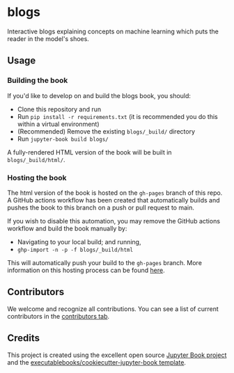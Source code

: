 # blogs

Interactive blogs explaining concepts on machine learning which puts the reader in the model's shoes.

## Usage

### Building the book

If you'd like to develop on and build the blogs book, you should:

- Clone this repository and run
- Run `pip install -r requirements.txt` (it is recommended you do this within a virtual environment)
- (Recommended) Remove the existing `blogs/_build/` directory
- Run `jupyter-book build blogs/`

A fully-rendered HTML version of the book will be built in `blogs/_build/html/`.

### Hosting the book

The html version of the book is hosted on the `gh-pages` branch of this repo. A GitHub actions workflow has been created that automatically builds and pushes the book to this branch on a push or pull request to main.

If you wish to disable this automation, you may remove the GitHub actions workflow and build the book manually by:

- Navigating to your local build; and running,
- `ghp-import -n -p -f blogs/_build/html`

This will automatically push your build to the `gh-pages` branch. More information on this hosting process can be found [here](https://jupyterbook.org/publish/gh-pages.html#manually-host-your-book-with-github-pages).

## Contributors

We welcome and recognize all contributions. You can see a list of current contributors in the [contributors tab](https://github.com/parthjshah95/blogs/graphs/contributors).

## Credits

This project is created using the excellent open source [Jupyter Book project](https://jupyterbook.org/) and the [executablebooks/cookiecutter-jupyter-book template](https://github.com/executablebooks/cookiecutter-jupyter-book).
